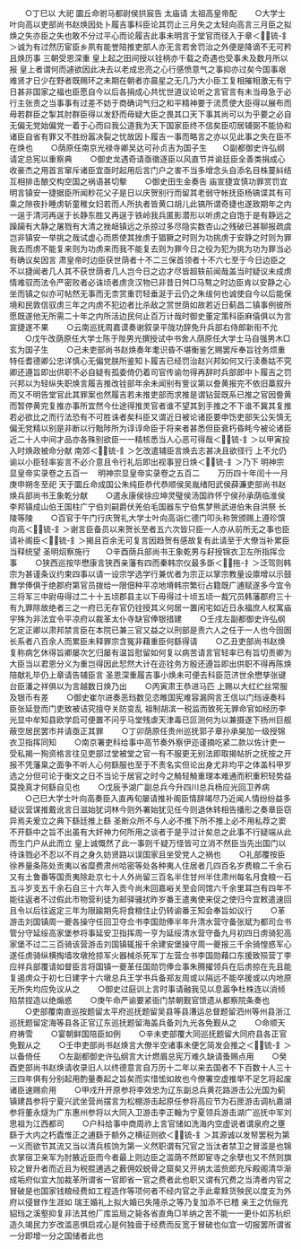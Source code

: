 <!-- { "loadSidebar": true } -->
　　○丁巳以  大祀  圜丘命驸马都尉侯拱宸告  太庙请  太祖高皇帝配
　　○大学士叶向高以吏部尚书赵焕因处卜履吉事科臣论其罚止三月失之太轻向高言三月臣之拟焕之失亦臣之失也敢不分过平心而论履吉此事未明言于堂官而径入于章＜锍-釒＞诚为有过然历宦臣乡夙有能誉陪推吏部人亦无言若舍罚治之外便是降谪不无可矜且焕历事  三朝受恩深重  皇上起之田间授以铨柄亦千载之奇遇也受事未及数月所以报  皇上者谓何而遽欲因此决去以老成忠亮之心行感愤意气之事抑亦过矣今国事艰难贤才日少在野者既赐环之未期在朝者亦晨星之无几乃大小臣工复相摧相激无有宁日甚非国家之福也臣愿自今以后各捐成心共忧世道议论听之言官言有未当毋急于必行主张责之当事事有过差不妨于商确词气归之和平精神要于流贯使大臣得以展布而毋若群臣之掣其肘群臣得以发舒而毋疑大臣之畏其口天下事其尚可以为乎要之必自无偏无党始偏党一着于心而曰我公道我为天下国家臣终不信矣臣叨居辅弼不能协和诸臣自省有罪又不胜纷嚣决裂之忧故因卜履吉一事而略言之亦以见此事之失在臣不在焕也
　　○荫原任南京光禄寺卿吴达可孙贞吉为国子生　　○副都御史许弘纲请定总宪以重察典
　　○御史龙遇奇请亟徵逐臣以风直节并谕廷臣全善类捐成心收豪杰之用首言窜斥诸臣宜亟时起用后言门户之害不当多增念头自添名目株蔓紏结互相排击酿交构空国之祸语甚切摰
　　○御史田生金奏告  庙宣捷宜慎功罪赏罚宜明言镇安一捷据臣所闻粆花父子是日以庆贺别行而留其老弱守帐抚臣杨镐谍其有可乘之隙夜扑睡虏斩童稚女妇若而人所执者皆黄口胡儿此镐所谓奇捷也遂致期年之内一逞于清河再逞于长静东胜又再逞于铁岭我兵匿影潜形以听虏之自饱于是有静远之躁躏有大静之屠戮有大清之挫衄镇远之杀掠过多尽隐实数杏山之残破已甚聊报疏虞岂非镇安一举挑之哉试虚心而质使其挫虏于猖獗之时则为功挑虏于安静之时则为罪我去而虏不能复来则为功虏来而我不能复去则为罪今日之役为犯为挑为功为罪当必有确议矣因言  肃皇帝时边臣获世荫者十不二三保首领者十不六七至于今日边臣之不以捷闻者几人其不获世荫者几人岂今日之边才尽皆超轶前闻哉盖当时疑议未成虏情难驭而法令严密败者必诛顷者虏贪汉物已非昔日舛□马骜之时边臣肯以安静之心坐而镇之似亦可帖然无事而无柰赏重罚轻垂涎于云仍之朱绂何也诚使自今以后能保境和民敦信驭虏三年之内虏不犯边者比杀敌之赏世荫如故若近日蓟昌二镇事例彼所愿既遂他无所需二十年之内所活边民何止百万计哉时御史董定策科臣麻僖俱以为言宣捷遂不果
　　○云南巡抚周嘉谟奏谢叙录平陇功辞免升兵部右侍郎新衔不允
　　○戊午改荫原任大学士陈于陛男光撰授试中书舍人荫原任大学士马自强男木□玄为国子生
　　○己未吏部尚书赵焕奏年耄识昏不堪衡鉴乞赐罢斥奉旨铨务烦重特任耆德卿公忠详慎心无偏党朕所鉴知卜履吉已经罚治赵兴邦如何又行渎奏姑不究卿还遵旨即出供职不必自疑有孤委倚仍着司官传谕勿得再辞时兵部郎中卜履吉之罚兴邦以为轻纵失职焕言履吉推改铨部年余未闻别有訾议第以誊黄报完不依旧藁叙升而又不明告堂官此其罪案也然履吉若未推吏部而求推是谓钻营既系已推之官因誊黄而暂停黄完复推亦事所宜然今仕途得推羙官者谁不望其到手推之不下谁不冀其复推若必欲比之而行法恐有不可胜诛者矣科臣又谓近日被论诸臣要申饬吏部矢公矢慎无偏无党精以别是非断以行黜陟所为谆谆命臣于将来者甚悉但臣衰朽昏眊今被论诸臣近二十人中间才品亦各殊别欲臣一一精核悉当人心恶可得哉＜锍-釒＞以甲寅投入时焕政被命分献  南郊＜锍-釒＞乞改遣辅臣言焕去志甚决且欲径行  上不允仍谕以小臣轻率妄言不必介意且令行礼后即出视事翌日焕＜锍-釒＞乃下
明神宗显皇帝实录卷之五百一
　明神宗显皇帝实录卷之五百二
　　万历四十年闰十一月庚申朔冬至祀  天于圜丘命成国公朱纯臣恭代恭顺侯吴胤绪阳武侯薛濂吏部尚书赵焕兵部尚书王象乾分献
　　○遣永康侯徐应坤灵璧侯汤国祚怀宁侯孙承荫临淮侯李邦镇成山伯王国柱广宁伯刘嗣爵伏羌伯毛国器东宁伯焦梦熊武进伯朱自洪祭  长陵等陵
　　○百官于午门行庆贺礼大学士叶向高诣仁德门叩头称贺颁赐上遵珍馔向高＜锍-釒＞谢言臣备员以来贺长至者五六次皆只臣一人亦从前所无之事也臣请补阁臣＜锍-釒＞揭且百余无可复言因趋贺有感故复有此请至于大僚当补累臣当释统望  圣明炤察施行　　○辛酉荫兵部尚书王象乾男与耔授锦衣卫左所指挥佥事
　　○狭西巡按毕懋康言狭西亲藩有四而秦韩宗仪最多斲＜拖-扌＞泛驾则韩宗为甚谨条议约束四事以请一设宗学选学行兼优者为宗正以掌宗教量设廪增以示鼓舞学俸俱于绝郡府第官员拨给一限佃种平凉地塉韩宗繁衍占籍既广逋赋遂多今宜令三将军三中尉毋得过二十十五顷郡县主以下毋得过十顷五顷一裁冗员韩藩郡府三十有九罪除故绝者三之一府已无存官仍铨授其义何居一置闲宅如近日永福庶人权寓庙宇殊为非法宜令平凉府以裁革太仆寺缺官俸银措建
　　○壬戌左副都御史许弘纲乞定正卿以肃邦禁言臣在本院已兼三官又益之以刑部是责六人之任于一人也今囹圄长系者八百余人而累臣未释罪宗含冤非藉重臣何繇得请
　　○乙丑吏部尚书赵焕复称病乞休得旨卿屡次乞归屡有温旨慰留如何复以病苦请言官轻率已有旨切责卿为大臣当以君恩分义为重岂得因此恝然大计在迩铨务方殷还遵旨即出供职不得再陈焕陪献礼毕仍上章请告辅臣言  圣恩深重履吉事小焕未可便去科臣范济世余懋孳张键台臣潘之祥俱以为言越数日焕乃出
　　○丙寅肃王恭进马匹  上赐以大红纻丝常服及银币有差
　　○御史崔尔进奏恶珰数见恣睢国宪难容漏网言王信以门珰诬奏科臣张延登而门吏致被诘究擅夺关防变乱  祖制胡滨一税监而致死无罪命官如经历李光显中牟知县欧学启可便置不问乎马堂残虐天津毒已叵测何为以兼摄遂下扬州巨舰蔽空居民罢市并请亟正其罪
　　○丁卯荫原任贵州巡抚郭子章孙承昊加一级授锦衣卫指挥同知
　　○南京署吏科给事中高节奏外察伊迩谨摘吃紧二款以佐计吏一受私揭一狥资格言往见吏部过堂被堂之官一有不服更无别法即取揭帖折之抚按之开报不凭藩臬之面争不听人心何繇服也至于不责名实但论出身尤非均平之体盖科甲岁选之分但可论于衡文之日不当论于居官之时今之觭轻觭重理本难通而积重积轻势益莫挽真才何繇自见也
　　○戊辰予湖广副总兵今升四川总兵杨应光回卫养病
　　○己巳大学士叶向高奏臣入直再旬屡请推补阁臣情辞竭尽乃近闻人情纷纷益多疑议营谋推戴讹言日滋始犹词林今则外署始犹见任今则退休转相告播形之奏章臣窃异焉夫爰立之典下繇廷推上繇  圣断众所不与人必不推下所不推上必不用私荐之窦不开繇中之旨不出虽有大奸神力何所用之谈者于是乎过计矣总之此事不行疑端从此而生门户从此而立  皇上诚慨然了此一事则千疑万怪皆可立消不然臣当先出国门以待诛戮必不忍以不肖之身久妨贤路以误国家且坐受党人之祸也
　　○礼部覆按臣徐养量条陈处贡夷以省糜费肃州哈密等处各种夷人住居者几四百名岁费粮二千余石又有土鲁番等国贡夷除赴京七十人外尚留三百名半住甘州半住肃州每名月食粮一石五斗岁支五千余石自三十六年入贡今尚未回嘉峪关至会同馆六千余里耳岂有四年不能往返者不过假此市物营利徒为邮驿骚扰昨岁番王遣夷使来促之使归今宜敕遣速回且令以后往返定三年为限踰期先将食粮住止仍转谕番王知会奉旨如议行
　　○革游击刘国镇周一夔各操守任回卫夺佥书李国勋俸半年升清水营守备张斌为都司佥书管分守延绥高家堡参将事延安卫指挥周一亨为延绥清水营守备九月初四日虏骑犯高家堡不过二三百骑该营游击刘国镇辄报千余建安堡操守周一夔报三千余骑惶惑军心遂任虏骑纵横掏墙攻墩抢掠军火器械杀死军丁左营佥书李国勋藉口东援致殒营丁李应祥兵部覆请如督臣言将国镇一夔革任国勋罚俸佥事朱腾擢领兵在后虏掠在先且能复遏虏众于初七日建字十六墩总兵王学书兵备郑友周或以隔远不能卒援或以内地原无所失均应免议从之
　　○御史过庭训上言时事请融我见以息嚣争杜株连以消倾陷禁捏造以绝煽惑
　　○庚午命严谕要紧衙门禁朝觐官馈遗从都察院条奏也
　　○吏部覆南直巡按题留太平府巡抚题留吴县等县漕运总督题留泗州等州县浙江巡抚题留定海等县各正官辽东巡抚题留海盖兵备刘九光各免觐从之
　　○命顺天府祷雪
　　○宴朝鲜国陪臣如例
　　○辛未吏部覆大同巡抚题留大同府县各正官免觐从之
　　○壬申吏部尚书赵焕言大僚半空诸事未便乞简发会推之＜锍-釒＞以备倚任
　　○左副都御史许弘纲言大计燃眉总宪万难久缺请蚤赐点用
　　○癸酉吏部尚书赵焕请收录旧人以终德意言自万历十二年以来去国者不下百数十人三十三四年俱有分别起用酌量奏起之旨矣而实惜恡如故也今僚署空虚推举不足乞将起废诸臣速赐俞用
　　○甲戌升开原参将李效忠为辽东副总兵黄花路游击公光国为蓟镇建昌参将宁夏兴武坐营尚摆言为松棚游击起原任参将高应节为石匣游击调杭嘉湖参将董永燧为广东惠州参将以大同入卫游击李正翰为宁夏领兵游击湖广巡抚中军刘思祖为江西都司
　　○户科给事中商周祚上言官储如洗海内空虚说者谓泉府之壅繇于大内之朽蠹惟正之逋繇于额外之横征则欲＜锍-釒＞其源诚以发帑罢税为第一义而欲节其流又当以清兵核饷为第一义然职谓有冗官之当汰者禁卫之冒滥是也锦衣掌宿卫亲军为肘腋近臣而今者最上则边臣之滥荫不然即宦寺之余孽也又不然则旗较之冒升者而近且为税掍逋逃之薮佣奴蜕骨之窟矣又开纳太滥赀郎充斥殿阁清华渐成垢府似宜大加裁革所谓省一官即省一官之费者此也职又谓有冗费之当清者内官之冒破是也国家钱粮经费如工程造作等项何者不经内官之手此辈黩货殃民以度支为外府以侵冒作生涯如  瑞王婚礼上拟大婚已失隆杀之等乃复加添不已稽  亲王之伉俪充貂珰之溪壑抑复非法其他厂库监局之毙各省直角□羊纳之苦不能一一更仆如苏杭织造久竭民力岁改滥恶惧启戎心是何独啬于经费而反宽于冒破也似宜一切报罢所谓省一分即增一分之国储者此也
